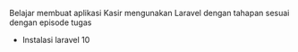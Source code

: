 Belajar membuat aplikasi Kasir mengunakan Laravel dengan tahapan sesuai dengan episode tugas
- Instalasi laravel 10
